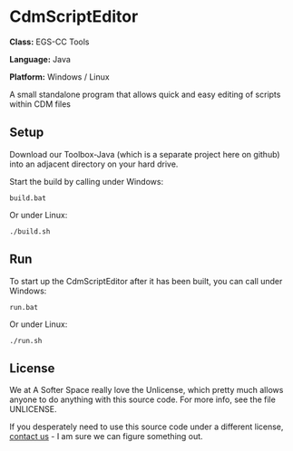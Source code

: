 # CdmScriptEditor

**Class:** EGS-CC Tools

**Language:** Java

**Platform:** Windows / Linux

A small standalone program that allows quick and easy editing of scripts within CDM files

## Setup

Download our Toolbox-Java (which is a separate project here on github) into an adjacent directory on your hard drive.

Start the build by calling under Windows:

```
build.bat
```

Or under Linux:

```
./build.sh
```

## Run

To start up the CdmScriptEditor after it has been built, you can call under Windows:

```
run.bat
```

Or under Linux:

```
./run.sh
```

## License

We at A Softer Space really love the Unlicense, which pretty much allows anyone to do anything with this source code.
For more info, see the file UNLICENSE.

If you desperately need to use this source code under a different license, [contact us](mailto:moya@asofterspace.com) - I am sure we can figure something out.
